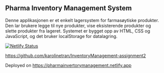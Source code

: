 ## Pharma Inventory Management System

Denne applikasjonen er et enkelt lagersystem for farmasøytiske produkter. Den lar brukere legge til nye produkter, vise eksisterende produkter og slette produkter fra lageret. Systemet er bygget opp av HTML, CSS og JavaScript, og det bruker localStorage for datalagring.

[![Netlify Status](https://api.netlify.com/api/v1/badges/da70e329-cc15-45ae-bf28-9642a9f450e2/deploy-status)](https://app.netlify.com/sites/pharmainvertorymanagement/deploys)

https://github.com/karolinetran/InventoryManagement-assignment2

Deployed on https://pharmainvertorymanagement.netlify.app